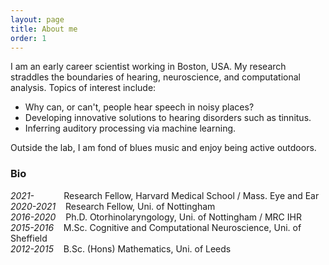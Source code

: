 ```yaml
---
layout: page
title: About me
order: 1
---
```


I am an early career scientist working in Boston, USA. My research straddles the boundaries of hearing, neuroscience, and computational analysis. Topics of interest include:
* Why can, or can't, people hear speech in noisy places?
* Developing innovative solutions to hearing disorders such as tinnitus.
* Inferring auditory processing via machine learning.

Outside the lab, I am fond of blues music and enjoy being active outdoors.

### Bio
*2021-* &nbsp;&nbsp;&nbsp;&nbsp;&nbsp;&nbsp;&nbsp;&nbsp;&nbsp;&nbsp; Research Fellow, Harvard Medical School / Mass. Eye and Ear  
*2020-2021* &nbsp;&nbsp; Research Fellow, Uni. of Nottingham  
*2016-2020* &nbsp;&nbsp; Ph.D. Otorhinolaryngology, Uni. of Nottingham / MRC IHR  
*2015-2016* &nbsp;&nbsp; M.Sc. Cognitive and Computational Neuroscience, Uni. of Sheffield  
*2012-2015* &nbsp;&nbsp; B.Sc. (Hons) Mathematics, Uni. of Leeds
